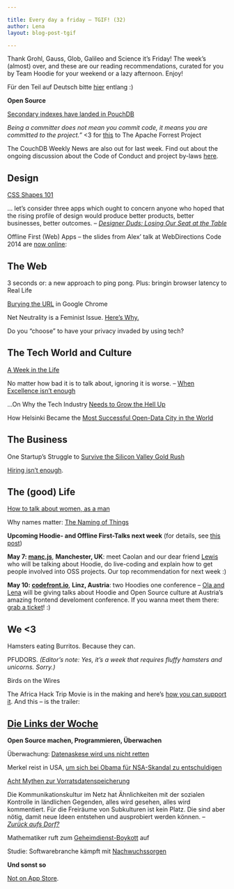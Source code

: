 ```yaml
---

title: Every day a friday – TGIF! (32)
author: Lena
layout: blog-post-tgif

---
```


Thank Grohl, Gauss, Glob, Galileo and Science it’s Friday! The week’s (almost) over, and these are our reading recommendations, curated for you by Team Hoodie for your weekend or a lazy afternoon. Enjoy!

Für den Teil auf Deutsch bitte <a href="#deutsch">hier</a> entlang :)

**Open Source**

<a href="http://pouchdb.com/2014/05/01/secondary-indexes-have-landed-in-pouchdb.html">Secondary indexes have landed in PouchDB</a>

<em>Being a committer does not mean you commit code, it means you are committed to the project.”</em> <3 for <a href="http://forrest.apache.org/committed.html">this</a> to The Apache Forrest Project

The CouchDB Weekly News are also out for last week. Find out about the ongoing discussion about the Code of Conduct and project by-laws <a href="https://blogs.apache.org/couchdb/entry/couchdb_weekly_news_may_1">here</a>.


## Design

<a href="http://alistapart.com/article/css-shapes-101">CSS Shapes 101</a>

>
… let’s consider three apps which ought to concern anyone who hoped that the rising profile of design would produce better products, better businesses, better outcomes. –
<cite><a href="https://mokriya.quora.com/Designer-Duds-Losing-Our-Seat-at-the-Table?srid=h1hP&share=1">Designer Duds: Losing Our Seat at the Table</a></cite>

Offline First (Web) Apps – the slides from Alex’ talk at WebDirections Code 2014 are <a href="https://speakerdeck.com/espylaub/offline-first-web-apps">now online</a>:


## The Web

3 seconds or: a new approach to ping pong. Plus: bringin browser latency to Real Life

<a href="http://www.allenpike.com/2014/burying-the-url/">Burying the URL</a> in Google Chrome

Net Neutrality is a Feminist Issue. <a href="http://bitchmagazine.org/post/net-neutrality-is-a-feminist-issue-heres-why">Here’s Why.</a>

Do you “choose” to have your privacy invaded by using tech?


## The Tech World and Culture


<a href="http://geekfeminism.org/2014/04/25/a-week-in-the-life/">A Week in the Life</a>

No matter how bad it is to talk about, ignoring it is worse. – <a href="https://medium.com/theli-st-medium/79643e226c6a">When Excellence isn’t enough</a>

...On Why the Tech Industry <a href="http://justoneguysthoughts.com/post/83890334541/on-why-the-tech-industry-needs-to-grow-the-hell-up">Needs to Grow the Hell Up</a>

How Helsinki Became the <a href="http://www.theatlanticcities.com/technology/2014/04/how-helsinki-mashed-open-data-regionalism/8994/">Most Successful Open-Data City in the World</a>


## The Business

One Startup’s Struggle to <a href="http://www.wired.com/2014/04/no-exit/?src=longreads">Survive the Silicon Valley Gold Rush</a>

<a href="http://modelviewculture.com/pieces/hiring-isn-t-enough">Hiring isn’t enough</a>.


## The (good) Life

<a href="https://medium.com/p/6942d29d724">How to talk about women, as a man</a>

Why names matter: <a href="http://geekfeminism.org/2014/04/28/the-naming-of-things/">The Naming of Things</a><em><br /> </em>

**Upcoming Hoodie- and Offline First-Talks next week** (for details, see <a href="http://blog.hood.ie/2014/04/hoodietime-events-and-conferences-with-hoodies-in-april-and-may/">this post</a>)

**May 7: <a href="http://mancjs.com/">manc.js</a>**, **Manchester, UK**: meet Caolan and our dear friend <a href="http://twitter.com/lewiscowper">Lewis</a> who will be talking about Hoodie, do live-coding and explain how to get people involved into OSS projects. Our top recommendation for next week :)

**May 10: <a href="http://codefront.io/">codefront.io</a>**, **Linz, Austria**: two Hoodies one conference – <a href="http://codefront.io/#speakers">Ola and Lena</a> will be giving talks about Hoodie and Open Source culture at Austria’s amazing frontend develoment conference. If you wanna meet them there: <a href="http://codefront.io/#tickets">grab a ticket</a>! :)<del></del>


## We <3

Hamsters eating Burritos. Because they can.

PFUDORS. <em>(Editor’s note: Yes, it’s a week that requires fluffy hamsters and unicorns. Sorry.)</em>

Birds on the Wires

The Africa Hack Trip Movie is in the making and here’s <a href="https://www.indiegogo.com/projects/africahacktrip-the-movie">how you can support it</a>. And this – is the trailer:


<h2><a href="" name="deutsch" class="jump-mark">Die Links der Woche</a></h2>

**Open Source machen, Programmieren, Überwachen**

Überwachung: <a href="https://www.freitag.de/autoren/der-freitag/datenaskese-wird-uns-nicht-retten">Datenaskese wird uns nicht retten</a>

Merkel reist in USA, <a href="http://www.der-postillon.com/2014/05/merkel-reist-in-usa-um-sich-bei-obama.html">um sich bei Obama für NSA-Skandal zu entschuldigen</a>

<a href="http://www.internet-law.de/2014/04/acht-mythen-zur-vorratsdatenspeicherung.html">Acht Mythen zur Vorratsdatenspeicherung</a>

>
Die Kommunikationskultur im Netz hat Ähnlichkeiten mit der sozialen Kontrolle in ländlichen Gegenden, alles wird gesehen, alles wird kommentiert. Für die Freiräume von Subkulturen ist kein Platz. Die sind aber nötig, damit neue Ideen entstehen und ausprobiert werden können. –
<cite><a href="http://blogs.faz.net/10vor8/2014/04/25/zurueck-aufs-dorf-1296/">Zurück aufs Dorf?</a></cite>

Mathematiker ruft zum <a href="http://www.zeit.de/digital/datenschutz/2014-04/mathematiker-nsa-boykott">Geheimdienst-Boykott</a> auf

Studie: Softwarebranche kämpft mit <a href="http://m.heise.de/developer/meldung/Softwarebranche-kaempft-mit-Nachwuchssorgen-2178478.html?from-classic=1">Nachwuchssorgen</a>


**Und sonst so**

<a href="http://notonappstore.com/">Not on App Store</a>.
